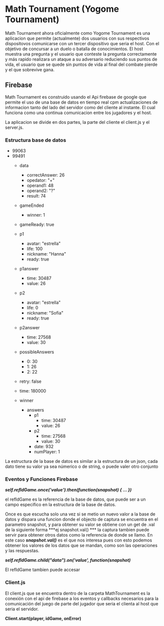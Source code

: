 # Math Tournament (Yogome Tournament)

Math Tournament ahora oficialmente como Yogome Tournament es una aplicacion que permite (actualmente) dos usuarios con sus respectivos dispositovos comunicarse con un tercer dispositivo que seria el host. Con el objetivo de concursar a un duelo o batalla de conocimientos. El host muestra una pregunta y el usuario que conteste la pregunta correctamente y más rapido realizara un ataque a su adversario reduciendo sus puntos de vida, el usuario que se quede sin puntos de vida al final del combate pierde y el que sobrevive gana. 

## Firebase

Math Tournament es construido usando el Api firebase de google que permite el uso de una base de datos en tiempo real cpm actualizaciones de informacion tanto del lado del servidor como del cliente al instante. El cual funciona como una continua comunicacion entre los jugadores y el host.

La aplicacion se divide en dos partes, la parte del cliente el client.js y el server.js.

### Estructura base  de datos

* 99063
* 99491
	* data  
		* correctAnswer: 26  
		* opedator: "+"
		* operand1: 48	
		* operand2: "?"
		* result: 74
	* gameEnded
		* winner: 1
	* gameReady: true
	* p1
		* avatar: "estrella"
		* life: 100
		* nickname: "Hanna"
		* ready: true

	* p1answer
		* time: 30487
		* value: 26
	* p2
		* avatar: "estrella"
		* life: 0
		* nickname: "Sofia"
		* ready: true
	* p2answer
		* time: 27568
		* value: 30
	* possibleAnswers
		* 0: 30
		* 1: 26
		* 2: 22
	* retry: false
	* time: 180000
	* winner
		* answers
			* p1
				* time: 30487
				* value: 26
			* p2
				* time: 27568
				* value: 30
			* date: 932
			* numPlayer: 1

La estructura de la base de datos es similar a la estructura de un json, cada dato tiene su valor ya sea númerico o de string, o puede valer otro conjunto 

### Eventos y Funciones Firebase

***self.refIdGame.once('value').then(function(snapshot) { ... })***

el refIdGame es la referencia de la base de datos, que puede ser a un campo especifico en la estructura de la base de datos.

Once es que escucha solo una vez si se metio un nuevo valor a la base de datos y dispara una funcion donde el objecto de captura se encuentra en el parametro snapshot, y para obtener su valor se obtiene con un get de .val de la siguiente forma ***ej snapshot.val() *** la captura tambien puede servir para obtener otros datos como la referencia de donde se llamo. En este caso ***snapshot.val()*** es el que nos interesa pues con esto podemos obtener los valores de los datos que se mandan, como son las operaciones y las respuestas.

***self.refIdGame.child("data").on('value', function(snapshot)***

El refIdGame tambien puede accesar

### Client.js

El client.js que se encuentra dentro de la carpeta MathTournament es la conexión con el api de firebase a los eventos y callbacks necesarios para la comunicación del juego de parte del jugador que seria el clienta al host que seria el servidor.

**Client.start(player, idGame, onError)**
